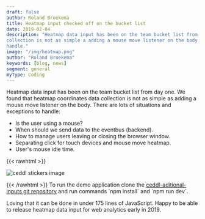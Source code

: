 ```yaml
---
draft: false
author: Roland Broekema
title: Heatmap input checked off on the bucket list
date: 2019-02-04
description: "Heatmap data input has been on the team bucket list from day one. We found that heatmap coordinates data
collection is not as simple a adding a mouse move listener on the body. There are lots of situations and exceptions to
handle."
image: "/img/heatmap.png"
author: "Roland Broekema"
keywords: [blog, news]
segment: general
myType: Coding
---
```


Heatmap data input has been on the team bucket list from day one. We found that heatmap coordinates data collection is
not as simple as adding a mouse move listener on the body. There are lots of situations and exceptions to handle:

* Is the user using a mouse?
* When should we send data to the eventbus (backend).
* How to manage users leaving or closing the browser window.
* Separating click for touch devices and mouse move heatmap.
* User's mouse idle time.

{{< rawhtml >}}
<p><img src="/img/heatmap.png" alt="ceddl stickers image"></p>
{{< /rawhtml >}}
To run the demo application clone the <a href="https://github.com/ceddl/ceddl-aditional-inputs">ceddl-aditional-inputs
git repository</a> and run commands `npm install` and `npm run dev`.

Loving that it can be done in under 175 lines of JavaScript. Happy to be able to release heatmap data input for web
analytics early in 2019.

